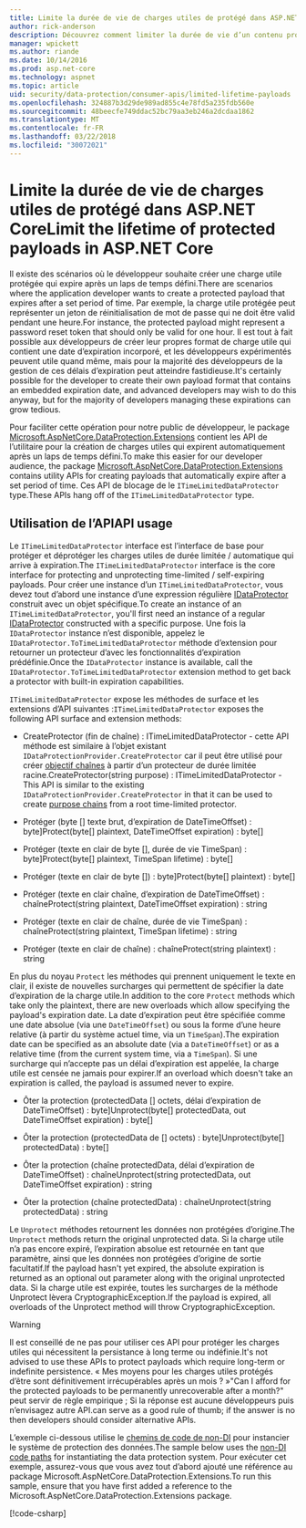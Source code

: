 ```yaml
---
title: Limite la durée de vie de charges utiles de protégé dans ASP.NET Core
author: rick-anderson
description: Découvrez comment limiter la durée de vie d’un contenu protégé à l’aide de l’API de Protection de données ASP.NET Core.
manager: wpickett
ms.author: riande
ms.date: 10/14/2016
ms.prod: asp.net-core
ms.technology: aspnet
ms.topic: article
uid: security/data-protection/consumer-apis/limited-lifetime-payloads
ms.openlocfilehash: 324887b3d29de989ad855c4e78fd5a235fdb560e
ms.sourcegitcommit: 48beecfe749ddac52bc79aa3eb246a2dcdaa1862
ms.translationtype: MT
ms.contentlocale: fr-FR
ms.lasthandoff: 03/22/2018
ms.locfileid: "30072021"
---
```

# <a name="limit-the-lifetime-of-protected-payloads-in-aspnet-core"></a><span data-ttu-id="e6afc-103">Limite la durée de vie de charges utiles de protégé dans ASP.NET Core</span><span class="sxs-lookup"><span data-stu-id="e6afc-103">Limit the lifetime of protected payloads in ASP.NET Core</span></span>

<span data-ttu-id="e6afc-104">Il existe des scénarios où le développeur souhaite créer une charge utile protégée qui expire après un laps de temps défini.</span><span class="sxs-lookup"><span data-stu-id="e6afc-104">There are scenarios where the application developer wants to create a protected payload that expires after a set period of time.</span></span> <span data-ttu-id="e6afc-105">Par exemple, la charge utile protégée peut représenter un jeton de réinitialisation de mot de passe qui ne doit être valid pendant une heure.</span><span class="sxs-lookup"><span data-stu-id="e6afc-105">For instance, the protected payload might represent a password reset token that should only be valid for one hour.</span></span> <span data-ttu-id="e6afc-106">Il est tout à fait possible aux développeurs de créer leur propres format de charge utile qui contient une date d’expiration incorporé, et les développeurs expérimentés peuvent utile quand même, mais pour la majorité des développeurs de la gestion de ces délais d’expiration peut atteindre fastidieuse.</span><span class="sxs-lookup"><span data-stu-id="e6afc-106">It's certainly possible for the developer to create their own payload format that contains an embedded expiration date, and advanced developers may wish to do this anyway, but for the majority of developers managing these expirations can grow tedious.</span></span>

<span data-ttu-id="e6afc-107">Pour faciliter cette opération pour notre public de développeur, le package [Microsoft.AspNetCore.DataProtection.Extensions](https://www.nuget.org/packages/Microsoft.AspNetCore.DataProtection.Extensions/) contient les API de l’utilitaire pour la création de charges utiles qui expirent automatiquement après un laps de temps défini.</span><span class="sxs-lookup"><span data-stu-id="e6afc-107">To make this easier for our developer audience, the package [Microsoft.AspNetCore.DataProtection.Extensions](https://www.nuget.org/packages/Microsoft.AspNetCore.DataProtection.Extensions/) contains utility APIs for creating payloads that automatically expire after a set period of time.</span></span> <span data-ttu-id="e6afc-108">Ces API de blocage de le `ITimeLimitedDataProtector` type.</span><span class="sxs-lookup"><span data-stu-id="e6afc-108">These APIs hang off of the `ITimeLimitedDataProtector` type.</span></span>

## <a name="api-usage"></a><span data-ttu-id="e6afc-109">Utilisation de l’API</span><span class="sxs-lookup"><span data-stu-id="e6afc-109">API usage</span></span>

<span data-ttu-id="e6afc-110">Le `ITimeLimitedDataProtector` interface est l’interface de base pour protéger et déprotéger les charges utiles de durée limitée / automatique qui arrive à expiration.</span><span class="sxs-lookup"><span data-stu-id="e6afc-110">The `ITimeLimitedDataProtector` interface is the core interface for protecting and unprotecting time-limited / self-expiring payloads.</span></span> <span data-ttu-id="e6afc-111">Pour créer une instance d’un `ITimeLimitedDataProtector`, vous devez tout d’abord une instance d’une expression régulière [IDataProtector](xref:security/data-protection/consumer-apis/overview) construit avec un objet spécifique.</span><span class="sxs-lookup"><span data-stu-id="e6afc-111">To create an instance of an `ITimeLimitedDataProtector`, you'll first need an instance of a regular [IDataProtector](xref:security/data-protection/consumer-apis/overview) constructed with a specific purpose.</span></span> <span data-ttu-id="e6afc-112">Une fois la `IDataProtector` instance n’est disponible, appelez le `IDataProtector.ToTimeLimitedDataProtector` méthode d’extension pour retourner un protecteur d’avec les fonctionnalités d’expiration prédéfinie.</span><span class="sxs-lookup"><span data-stu-id="e6afc-112">Once the `IDataProtector` instance is available, call the `IDataProtector.ToTimeLimitedDataProtector` extension method to get back a protector with built-in expiration capabilities.</span></span>

<span data-ttu-id="e6afc-113">`ITimeLimitedDataProtector` expose les méthodes de surface et les extensions d’API suivantes :</span><span class="sxs-lookup"><span data-stu-id="e6afc-113">`ITimeLimitedDataProtector` exposes the following API surface and extension methods:</span></span>

* <span data-ttu-id="e6afc-114">CreateProtector (fin de chaîne) : ITimeLimitedDataProtector - cette API méthode est similaire à l’objet existant `IDataProtectionProvider.CreateProtector` car il peut être utilisé pour créer [objectif chaînes](xref:security/data-protection/consumer-apis/purpose-strings) à partir d’un protecteur de durée limitée racine.</span><span class="sxs-lookup"><span data-stu-id="e6afc-114">CreateProtector(string purpose) : ITimeLimitedDataProtector - This API is similar to the existing `IDataProtectionProvider.CreateProtector` in that it can be used to create [purpose chains](xref:security/data-protection/consumer-apis/purpose-strings) from a root time-limited protector.</span></span>

* <span data-ttu-id="e6afc-115">Protéger (byte [] texte brut, d’expiration de DateTimeOffset) : byte]</span><span class="sxs-lookup"><span data-stu-id="e6afc-115">Protect(byte[] plaintext, DateTimeOffset expiration) : byte[]</span></span>

* <span data-ttu-id="e6afc-116">Protéger (texte en clair de byte [], durée de vie TimeSpan) : byte]</span><span class="sxs-lookup"><span data-stu-id="e6afc-116">Protect(byte[] plaintext, TimeSpan lifetime) : byte[]</span></span>

* <span data-ttu-id="e6afc-117">Protéger (texte en clair de byte []) : byte]</span><span class="sxs-lookup"><span data-stu-id="e6afc-117">Protect(byte[] plaintext) : byte[]</span></span>

* <span data-ttu-id="e6afc-118">Protéger (texte en clair chaîne, d’expiration de DateTimeOffset) : chaîne</span><span class="sxs-lookup"><span data-stu-id="e6afc-118">Protect(string plaintext, DateTimeOffset expiration) : string</span></span>

* <span data-ttu-id="e6afc-119">Protéger (texte en clair de chaîne, durée de vie TimeSpan) : chaîne</span><span class="sxs-lookup"><span data-stu-id="e6afc-119">Protect(string plaintext, TimeSpan lifetime) : string</span></span>

* <span data-ttu-id="e6afc-120">Protéger (texte en clair de chaîne) : chaîne</span><span class="sxs-lookup"><span data-stu-id="e6afc-120">Protect(string plaintext) : string</span></span>

<span data-ttu-id="e6afc-121">En plus du noyau `Protect` les méthodes qui prennent uniquement le texte en clair, il existe de nouvelles surcharges qui permettent de spécifier la date d’expiration de la charge utile.</span><span class="sxs-lookup"><span data-stu-id="e6afc-121">In addition to the core `Protect` methods which take only the plaintext, there are new overloads which allow specifying the payload's expiration date.</span></span> <span data-ttu-id="e6afc-122">La date d’expiration peut être spécifiée comme une date absolue (via une `DateTimeOffset`) ou sous la forme d’une heure relative (à partir du système actuel time, via un `TimeSpan`).</span><span class="sxs-lookup"><span data-stu-id="e6afc-122">The expiration date can be specified as an absolute date (via a `DateTimeOffset`) or as a relative time (from the current system time, via a `TimeSpan`).</span></span> <span data-ttu-id="e6afc-123">Si une surcharge qui n’accepte pas un délai d’expiration est appelée, la charge utile est censée ne jamais pour expirer.</span><span class="sxs-lookup"><span data-stu-id="e6afc-123">If an overload which doesn't take an expiration is called, the payload is assumed never to expire.</span></span>

* <span data-ttu-id="e6afc-124">Ôter la protection (protectedData [] octets, délai d’expiration de DateTimeOffset) : byte]</span><span class="sxs-lookup"><span data-stu-id="e6afc-124">Unprotect(byte[] protectedData, out DateTimeOffset expiration) : byte[]</span></span>

* <span data-ttu-id="e6afc-125">Ôter la protection (protectedData de [] octets) : byte]</span><span class="sxs-lookup"><span data-stu-id="e6afc-125">Unprotect(byte[] protectedData) : byte[]</span></span>

* <span data-ttu-id="e6afc-126">Ôter la protection (chaîne protectedData, délai d’expiration de DateTimeOffset) : chaîne</span><span class="sxs-lookup"><span data-stu-id="e6afc-126">Unprotect(string protectedData, out DateTimeOffset expiration) : string</span></span>

* <span data-ttu-id="e6afc-127">Ôter la protection (chaîne protectedData) : chaîne</span><span class="sxs-lookup"><span data-stu-id="e6afc-127">Unprotect(string protectedData) : string</span></span>

<span data-ttu-id="e6afc-128">Le `Unprotect` méthodes retournent les données non protégées d’origine.</span><span class="sxs-lookup"><span data-stu-id="e6afc-128">The `Unprotect` methods return the original unprotected data.</span></span> <span data-ttu-id="e6afc-129">Si la charge utile n’a pas encore expiré, l’expiration absolue est retournée en tant que paramètre, ainsi que les données non protégées d’origine de sortie facultatif.</span><span class="sxs-lookup"><span data-stu-id="e6afc-129">If the payload hasn't yet expired, the absolute expiration is returned as an optional out parameter along with the original unprotected data.</span></span> <span data-ttu-id="e6afc-130">Si la charge utile est expirée, toutes les surcharges de la méthode Unprotect lèvera CryptographicException.</span><span class="sxs-lookup"><span data-stu-id="e6afc-130">If the payload is expired, all overloads of the Unprotect method will throw CryptographicException.</span></span>

>[!WARNING]
> <span data-ttu-id="e6afc-131">Il est conseillé de ne pas pour utiliser ces API pour protéger les charges utiles qui nécessitent la persistance à long terme ou indéfinie.</span><span class="sxs-lookup"><span data-stu-id="e6afc-131">It's not advised to use these APIs to protect payloads which require long-term or indefinite persistence.</span></span> <span data-ttu-id="e6afc-132">« Mes moyens pour les charges utiles protégés d’être sont définitivement irrécupérables après un mois ? »</span><span class="sxs-lookup"><span data-stu-id="e6afc-132">"Can I afford for the protected payloads to be permanently unrecoverable after a month?"</span></span> <span data-ttu-id="e6afc-133">peut servir de règle empirique ; Si la réponse est aucune développeurs puis n’envisagez autre API.</span><span class="sxs-lookup"><span data-stu-id="e6afc-133">can serve as a good rule of thumb; if the answer is no then developers should consider alternative APIs.</span></span>

<span data-ttu-id="e6afc-134">L’exemple ci-dessous utilise le [chemins de code de non-DI](xref:security/data-protection/configuration/non-di-scenarios) pour instancier le système de protection des données.</span><span class="sxs-lookup"><span data-stu-id="e6afc-134">The sample below uses the [non-DI code paths](xref:security/data-protection/configuration/non-di-scenarios) for instantiating the data protection system.</span></span> <span data-ttu-id="e6afc-135">Pour exécuter cet exemple, assurez-vous que vous avez tout d’abord ajouté une référence au package Microsoft.AspNetCore.DataProtection.Extensions.</span><span class="sxs-lookup"><span data-stu-id="e6afc-135">To run this sample, ensure that you have first added a reference to the Microsoft.AspNetCore.DataProtection.Extensions package.</span></span>

[!code-csharp[](limited-lifetime-payloads/samples/limitedlifetimepayloads.cs)]
